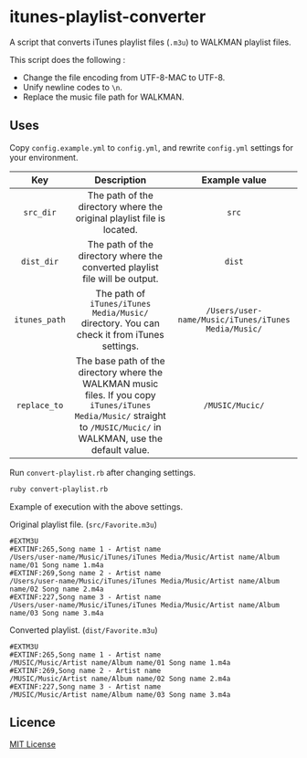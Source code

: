 # itunes-playlist-converter

A script that converts iTunes playlist files (`.m3u`) to WALKMAN playlist files.

This script does the following :

- Change the file encoding from UTF-8-MAC to UTF-8.
- Unify newline codes to `\n`.
- Replace the music file path for WALKMAN.

## Uses

Copy `config.example.yml` to `config.yml`, and rewrite `config.yml` settings for your environment.

|Key|Description|Example value|
|:---:|:---:|:---:|
|`src_dir`|The path of the directory where the original playlist file is located.|`src`|
|`dist_dir`|The path of the directory where the converted playlist file will be output.|`dist`|
|`itunes_path`|The path of `iTunes/iTunes Media/Music/` directory. You can check it from iTunes settings.|`/Users/user-name/Music/iTunes/iTunes Media/Music/`|
|`replace_to`|The base path of the directory where the WALKMAN music files. If you copy `iTunes/iTunes Media/Music/` straight to `/MUSIC/Mucic/` in WALKMAN, use the default value.|`/MUSIC/Mucic/`|

Run `convert-playlist.rb` after changing settings.

```bash
ruby convert-playlist.rb
```

Example of execution with the above settings.

Original playlist file. (`src/Favorite.m3u`)

```m3u
#EXTM3U
#EXTINF:265,Song name 1 - Artist name
/Users/user-name/Music/iTunes/iTunes Media/Music/Artist name/Album name/01 Song name 1.m4a
#EXTINF:269,Song name 2 - Artist name
/Users/user-name/Music/iTunes/iTunes Media/Music/Artist name/Album name/02 Song name 2.m4a
#EXTINF:227,Song name 3 - Artist name
/Users/user-name/Music/iTunes/iTunes Media/Music/Artist name/Album name/03 Song name 3.m4a
```

Converted playlist. (`dist/Favorite.m3u`)

```m3u
#EXTM3U
#EXTINF:265,Song name 1 - Artist name
/MUSIC/Music/Artist name/Album name/01 Song name 1.m4a
#EXTINF:269,Song name 2 - Artist name
/MUSIC/Music/Artist name/Album name/02 Song name 2.m4a
#EXTINF:227,Song name 3 - Artist name
/MUSIC/Music/Artist name/Album name/03 Song name 3.m4a
```

## Licence

[MIT License](https://github.com/hiroto-k/itunes-playlist-converter/blob/master/LICENSE)
